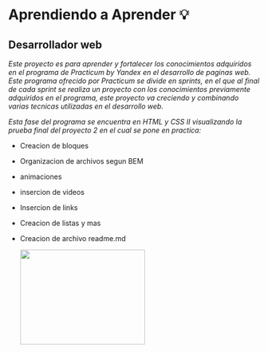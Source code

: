 # Aprendiendo a Aprender 	&#128161;
## Desarrollador web

*Este proyecto es para aprender y fortalecer los conocimientos adquiridos en el programa de Practicum by Yandex en el desarrollo de paginas web. Este programa ofrecido por Practicum se divide en sprints, en el que al final de cada sprint se realiza un proyecto con los conocimientos previamente adquiridos en el programa, este proyecto va creciendo y combinando varias tecnicas utilizadas en el desarrollo web.*

*Esta fase del programa se encuentra en HTML y CSS II visualizando la prueba final del proyecto 2 en el cual se pone en practica:*


* Creacion de bloques 
* Organizacion de archivos segun BEM
* animaciones 
* insercion de videos
* Insercion de links 
* Creacion de listas y mas
* Creacion de archivo readme.md

    <img src="https://media.tenor.com/1FssLxKWc3sAAAAC/the-office-dog.gif" width="250" height="190">
    
